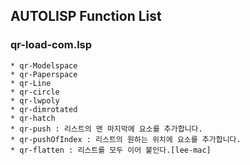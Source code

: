 ## AUTOLISP Function List

### qr-load-com.lsp

    * qr-Modelspace
    * qr-Paperspace
    * qr-Line
    * qr-circle
    * qr-lwpoly
    * qr-dimrotated
    * qr-hatch
    * qr-push : 리스트의 맨 마지막에 요소를 추가합니다.
    * qr-pushOfIndex : 리스트의 원하는 위치에 요소를 추가합니다.
    * qr-flatten : 리스트를 모두 이어 붙인다.[lee-mac]
